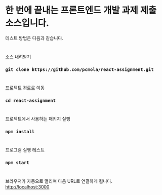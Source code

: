 # 한 번에 끝내는 프론트엔드 개발 과제 제출 소스입니다. 

테스트 방법은 다음과 같습니다. 
#
소스 내려받기
###  `git clone https://github.com/pcmola/react-assignment.git`  
#  
프로젝트 경로로 이동
### `cd react-assignment`
#
프로젝트에서 사용하는 패키지 실행
### `npm install`
#
프로그램 실행 테스트
### `npm start`
#
브라우저가 자동으로 열리며 다음 URL로 연결하게 됩니다.\
[http://localhost:3000](http://localhost:3000)

